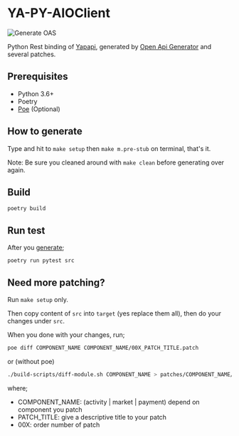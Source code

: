 # YA-PY-AIOClient

![Generate OAS](https://github.com/golemfactory/ya-py-aioclient/workflows/Generate%20OAS/badge.svg?branch=master)

Python Rest binding of [Yapapi](https://github.com/golemfactory/yapapi), generated by [Open Api Generator](https://github.com/OpenAPITools/openapi-generator/) and several patches.

## Prerequisites
- Python 3.6+
- Poetry
- [Poe](https://github.com/nat-n/poethepoet/blob/e8451601c81a2dfd6066cd02116f07fd7172625b/README.rst) (Optional)

## How to generate

Type and hit to `make setup` then `make m.pre-stub` on terminal, that's it.

Note: Be sure you cleaned around with `make clean` before generating over again.

## Build
`poetry build`

## Run test

After you [generate](#how-to-generate);

`poetry run pytest src`

## Need more patching?

Run `make setup` only.

Then copy content of `src` into `target` (yes replace them all), then do your changes under `src`. 

When you done with your changes, run;
```bash
poe diff COMPONENT_NAME COMPONENT_NAME/00X_PATCH_TITLE.patch
```
or (without poe)
```bash
./build-scripts/diff-module.sh COMPONENT_NAME > patches/COMPONENT_NAME/00X_PATCH_TITLE.patch
```
where;

- COMPONENT_NAME: (activity | market | payment) depend on component you patch
- PATCH_TITLE: give a descriptive title to your patch
- 00X: order number of patch
